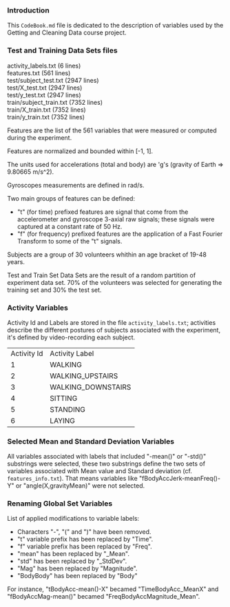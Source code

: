 ### Introduction

This `CodeBook.md` file is dedicated to the description of variables used by the Getting and Cleaning Data course project.

### Test and Training Data Sets files

activity_labels.txt (6 lines)   
features.txt (561 lines)    
test/subject_test.txt (2947 lines)   
test/X_test.txt (2947 lines)   
test/y_test.txt (2947 lines)   
train/subject_train.txt (7352 lines)   
train/X_train.txt (7352 lines)   
train/y_train.txt (7352 lines)   

Features are the list of the 561 variables that were measured or computed during the experiment.

Features are normalized and bounded within [-1, 1].

The units used for accelerations (total and body) are 'g's (gravity of Earth =>  9.80665 m/s^2).

Gyroscopes measurements are defined in rad/s.

Two main groups of features can be defined:
* "t" (for time) prefixed features are signal that come from the accelerometer and gyroscope 3-axial raw signals; these signals were captured at a constant rate of 50 Hz. 
* "f" (for frequency) prefixed features are the application of a Fast Fourier Transform to some of the "t" signals.

Subjects are a group of 30 volunteers whithin an age bracket of 19-48 years.

Test and Train Set Data Sets are the result of a random partition of experiment data set. 70% of the volunteers was selected for generating the training set and 30% the test set.

### Activity Variables

Activity Id and Labels are stored in the file `activity_labels.txt`; activities describe the different postures of subjects associated with the experiment, it's defined by video-recording each subject.

<table>
  <tr>
    <td>Activity Id</td><td>Activity Label</td>
  </tr>
  <tr>
    <td>1</td><td>WALKING</td>
  </tr>
  <tr>
    <td>2</td><td>WALKING_UPSTAIRS</td>
  </tr>
  <tr>
    <td>3</td><td>WALKING_DOWNSTAIRS</td>
  </tr>
  <tr>
    <td>4</td><td>SITTING</td>
  </tr>
  <tr>
    <td>5</td><td>STANDING</td>
  </tr>
  <tr>
    <td>6</td><td>LAYING</td>
  </tr>
</table>

### Selected Mean and Standard Deviation Variables

All variables associated with labels that included "-mean()" or "-std()" substrings were selected, these two substrings define the two sets of variables associated with Mean value and Standard deviation (cf. `features_info.txt`). That means variables like "fBodyAccJerk-meanFreq()-Y" or "angle(X,gravityMean)" were not selected.

### Renaming Global Set Variables

List of applied modifications to variable labels:
* Characters "-", "(" and ")" have been removed.
* "t" variable prefix has been replaced by "Time".
* "f" variable prefix has been replaced by "Freq".
* "mean" has been replaced by "_Mean".
* "std" has been replaced by "_StdDev".
* "Mag" has been replaced by "Magnitude".
* "BodyBody" has been replaced by "Body"

For instance, "tBodyAcc-mean()-X" becamed "TimeBodyAcc_MeanX" and "fBodyAccMag-mean()" becamed "FreqBodyAccMagnitude_Mean".
